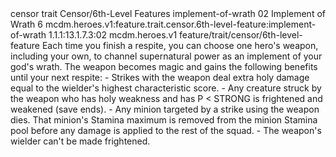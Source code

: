 <ability>
  <metadata>
    <class>censor</class>
    <feature_type>trait</feature_type>
    <file_dpath>Censor/6th-Level Features</file_dpath>
    <item_id>implement-of-wrath</item_id>
    <item_index>02</item_index>
    <item_name>Implement of Wrath</item_name>
    <level>6</level>
    <scc>mcdm.heroes.v1:feature.trait.censor.6th-level-feature:implement-of-wrath</scc>
    <scdc>1.1.1:13.1.7.3:02</scdc>
    <source>mcdm.heroes.v1</source>
    <type>feature/trait/censor/6th-level-feature</type>
  </metadata>
  <effects>
    <effect type="mundane">Each time you finish a respite, you can choose one hero&apos;s weapon, including your own, to channel supernatural power as an implement of your god&apos;s wrath. The weapon becomes magic and gains the following benefits until your next respite:
- Strikes with the weapon deal extra holy damage equal to the wielder&apos;s highest characteristic score.
- Any creature struck by the weapon who has holy weakness and has P &lt; STRONG is frightened and weakened (save ends).
- Any minion targeted by a strike using the weapon dies. That minion&apos;s Stamina maximum is removed from the minion Stamina pool before any damage is applied to the rest of the squad.
- The weapon&apos;s wielder can&apos;t be made frightened.</effect>
  </effects>
</ability>
